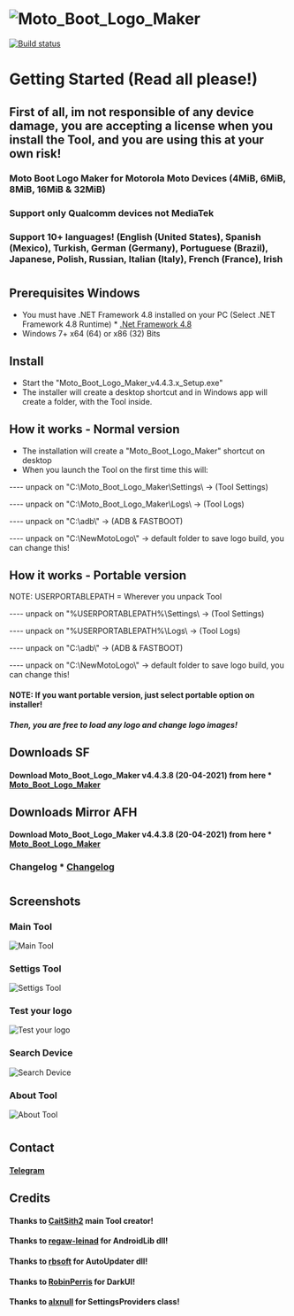 # ![Moto_Boot_Logo_Maker](https://raw.githubusercontent.com/Franco28/Moto_Boot_Logo_Maker/master/Logo/BootLogoMaker.jpg)

[![Build status](https://ci.appveyor.com/api/projects/status/49lbwcmbc90an8yt?svg=true)](https://ci.appveyor.com/project/Franco28/moto-boot-logo-maker)

# Getting Started (Read all please!)

## First of all, im not responsible of any device damage, you are accepting a license when you install the Tool, and you are using this at your own risk!

### Moto Boot Logo Maker for Motorola Moto Devices (4MiB, 6MiB, 8MiB, 16MiB & 32MiB) 

### Support only Qualcomm devices not MediaTek

### Support 10+ languages! (English (United States), Spanish (Mexico), Turkish, German (Germany), Portuguese (Brazil), Japanese, Polish, Russian, Italian (Italy), French (France), Irish

#

## Prerequisites Windows
- You must have .NET Framework 4.8 installed on your PC (Select .NET Framework 4.8 Runtime) * [.Net Framework 4.8](https://dotnet.microsoft.com/download/dotnet-framework/net48) 
- Windows 7+ x64 (64) or x86 (32) Bits

## Install
- Start the "Moto_Boot_Logo_Maker_v4.4.3.x_Setup.exe" 
- The installer will create a desktop shortcut and in Windows app will create a folder, with the Tool inside. 

## How it works - Normal version
- The installation will create a "Moto_Boot_Logo_Maker" shortcut on desktop
- When you launch the Tool on the first time this will:

---- unpack on "C:\\Moto_Boot_Logo_Maker\\Settings\\ -> (Tool Settings) 

---- unpack on "C:\\Moto_Boot_Logo_Maker\\Logs\\ -> (Tool Logs)

---- unpack on "C:\\adb\\" -> (ADB & FASTBOOT)

---- unpack on "C:\\NewMotoLogo\\" -> default folder to save logo build, you can change this!

## How it works - Portable version
NOTE: USERPORTABLEPATH = Wherever you unpack Tool

---- unpack on "%USERPORTABLEPATH%\\Settings\\ -> (Tool Settings) 

---- unpack on "%USERPORTABLEPATH%\\Logs\\ -> (Tool Logs)

---- unpack on "C:\\adb\\" -> (ADB & FASTBOOT)

---- unpack on "C:\\NewMotoLogo\\" -> default folder to save logo build, you can change this!

#### NOTE: If you want portable version, just select portable option on installer!

##### Then, you are free to load any logo and change logo images!


## Downloads SF

#### Download Moto_Boot_Logo_Maker v4.4.3.8 (20-04-2021) from here * [Moto_Boot_Logo_Maker](https://master.dl.sourceforge.net/project/motobootlogomaker/Moto_Boot_Logo_Maker_v4.4.3.8_Setup.exe) 

## Downloads Mirror AFH
#### Download Moto_Boot_Logo_Maker v4.4.3.8 (20-04-2021) from here * [Moto_Boot_Logo_Maker](https://www.androidfilehost.com/?fid=2188818919693786157) 

### Changelog * [Changelog](https://raw.githubusercontent.com/Franco28/Moto_Boot_Logo_Maker/master/Tool/Setup/changelog.txt) 

####

#

## Screenshots


### Main Tool
![Main Tool](https://raw.githubusercontent.com/Franco28/Moto_Boot_Logo_Maker/master/Logo/tool.png "Main Tool")

### Settigs Tool
![Settigs Tool](https://raw.githubusercontent.com/Franco28/Moto_Boot_Logo_Maker/master/Logo/settings.png "Settigs Tool")

### Test your logo
![Test your logo](https://raw.githubusercontent.com/Franco28/Moto_Boot_Logo_Maker/master/Logo/testurlogo.png "Test your logo")

### Search Device
![Search Device](https://raw.githubusercontent.com/Franco28/Moto_Boot_Logo_Maker/master/Logo/SearchDevice.png "Search Device")

### About Tool 
![About Tool](https://raw.githubusercontent.com/Franco28/Moto_Boot_Logo_Maker/master/Logo/about.png "About Tool")


####

#

## Contact 
#### [Telegram](https://t.me/francom28) 


## Credits
#### Thanks to [CaitSith2](https://github.com/CaitSith2/MotoBootLogoMaker) main Tool creator!
#### Thanks to [regaw-leinad](https://github.com/regaw-leinad/AndroidLib) for AndroidLib dll!
#### Thanks to [rbsoft](https://github.com/ravibpatel/AutoUpdater.NET) for AutoUpdater dll!
#### Thanks to [RobinPerris](https://github.com/RobinPerris/DarkUI) for DarkUI!
#### Thanks to [alxnull](https://github.com/bluegrams/SettingsProviders) for SettingsProviders class!